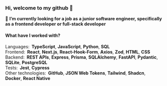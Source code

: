 ### Hi, welcome to my github 👋


🔭 **I’m currently looking for a job as a junior software engineer, specifically as a frontend developer or full-stack developer**

#### What have I worked with?
Languages:&ensp;**TypeScript**, **JavaScript**, **Python**, **SQL**\
Frontend:&ensp;**React**, **Next.js**, **React-Hook-Form**, **Axios**, **Zod**, **HTML**, **CSS**\
Backend:&ensp;**REST APIs**, **Express**, **Prisma**, **SQLAlchemy**, **FastAPI**, **Pydantic**, **SQLite**, **PostgreSQL**\
Tests:&ensp;**Jest**, **Cypress**\
Other technologies:&ensp;**GitHub**, **JSON Web Tokens**, **Tailwind**, **Shadcn**, **Docker**, **React Native**

